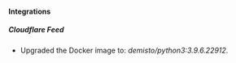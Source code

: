 #### Integrations
##### Cloudflare Feed
- Upgraded the Docker image to: *demisto/python3:3.9.6.22912*.
